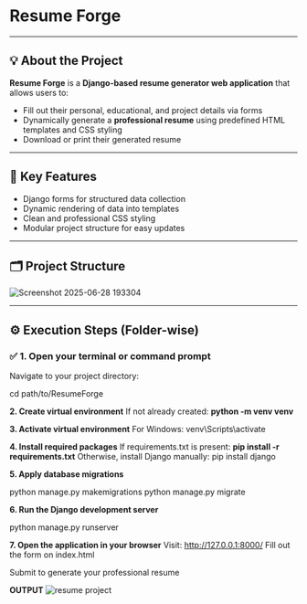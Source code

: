 # **Resume Forge**

---

## **💡 About the Project**

**Resume Forge** is a **Django-based resume generator web application** that allows users to:

- Fill out their personal, educational, and project details via forms  
- Dynamically generate a **professional resume** using predefined HTML templates and CSS styling  
- Download or print their generated resume

---

## **🔷 Key Features**

- Django forms for structured data collection  
- Dynamic rendering of data into templates  
- Clean and professional CSS styling  
- Modular project structure for easy updates

---

## **🗂️ Project Structure**

![Screenshot 2025-06-28 193304](https://github.com/user-attachments/assets/60ee25f5-6bad-4235-a33d-e91e730941c0)

---

## **⚙️ Execution Steps (Folder-wise)**

### ✅ **1. Open your terminal or command prompt**

Navigate to your project directory:

cd path/to/ResumeForge


 **2. Create virtual environment**
If not already created:
    **python -m venv venv**


 **3. Activate virtual environment**
For Windows:
venv\Scripts\activate

**4. Install required packages**
If requirements.txt is present:
     **pip install -r requirements.txt**
Otherwise, install Django manually:
     pip install django

**5. Apply database migrations**

python manage.py makemigrations
python manage.py migrate

**6. Run the Django development server**

python manage.py runserver

**7. Open the application in your browser**
Visit:
http://127.0.0.1:8000/
Fill out the form on index.html

Submit to generate your professional resume


**OUTPUT**
![resume project](https://github.com/user-attachments/assets/3c16829c-e190-4f2c-8b7b-c03dbbf25f1b)

